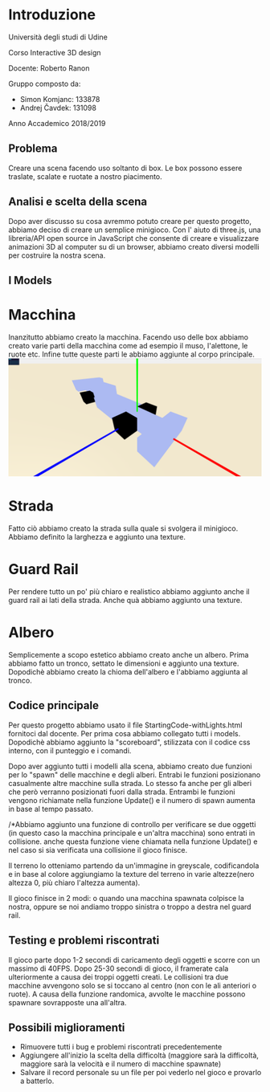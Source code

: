 # Introduzione

Università degli studi di Udine

Corso Interactive 3D design

Docente: Roberto Ranon

Gruppo composto da:
- Simon Komjanc: 133878
- Andrej Čavdek: 131098

Anno Accademico 2018/2019

## Problema

Creare una scena facendo uso soltanto di box. Le box possono essere traslate, scalate e ruotate a nostro piacimento.

## Analisi e scelta della scena

Dopo aver discusso su cosa avremmo potuto creare per questo progetto, abbiamo deciso di creare un semplice minigioco. Con l' aiuto di three.js, una libreria/API open source in JavaScript che consente di creare e visualizzare animazioni 3D al computer su di un browser, abbiamo creato diversi modelli per costruire la nostra scena.

## I Models

# Macchina
Inanzitutto abbiamo creato la macchina. Facendo uso delle box abbiamo creato varie parti della macchina come ad esempio il muso, l'alettone, le ruote etc. Infine tutte queste parti le abbiamo aggiunte al corpo principale.
![Macchina](/photos/primoPrototipo.png "Macchina")

# Strada
Fatto ciò abbiamo creato la strada sulla quale si svolgera il minigioco. Abbiamo definito la larghezza e aggiunto una texture.

# Guard Rail
Per rendere tutto un po' più chiaro e realistico abbiamo aggiunto anche il guard rail ai lati della strada. Anche quà abbiamo aggiunto una texture.

# Albero
Semplicemente a scopo estetico abbiamo creato anche un albero. Prima abbiamo fatto un tronco, settato le dimensioni e aggiunto una texture. Dopodichè abbiamo creato la chioma dell'albero e l'abbiamo aggiunta al tronco.

## Codice principale

Per questo progetto abbiamo usato il file StartingCode-withLights.html fornitoci dal docente. Per prima cosa abbiamo collegato tutti i models. Dopodichè abbiamo aggiunto la "scoreboard", stilizzata con il codice css interno, con il punteggio e i comandi.

Dopo aver aggiunto tutti i modelli alla scena, abbiamo creato due funzioni per lo "spawn" delle macchine e  degli alberi. Entrabi le funzioni posizionano casualmente altre macchine sulla strada. Lo stesso fa anche per gli alberi che però verranno posizionati fuori dalla strada. Entrambi le funzioni vengono richiamate nella funzione Update() e il numero di spawn aumenta in base al tempo passato.

/*Abbiamo aggiunto una funzione di controllo per verificare se due oggetti (in questo caso la macchina principale e un'altra macchina) sono entrati in collisione. anche questa funzione viene chiamata nella funzione Update() e nel caso si sia verificata una collisione il gioco finisce. 

Il terreno lo otteniamo partendo da un'immagine in greyscale, codificandola e in base al colore aggiungiamo la texture del terreno in varie altezze(nero altezza 0, più chiaro l'altezza aumenta).

Il gioco finisce in 2 modi: o quando una macchina spawnata colpisce la nostra, oppure se noi andiamo troppo sinistra o troppo a destra nel guard rail.

## Testing e problemi riscontrati

Il gioco parte dopo 1-2 secondi di caricamento degli oggetti e scorre con un massimo di 40FPS. Dopo 25-30 secondi di gioco, il framerate cala ulteriormente a causa dei troppi oggetti creati. Le collisioni tra due macchine avvengono solo se si toccano al centro (non con le ali anteriori o ruote). A causa della funzione randomica, avvolte le macchine possono spawnare sovrapposte una all'altra. 

## Possibili miglioramenti

- Rimuovere tutti i bug e problemi riscontrati precedentemente
- Aggiungere all'inizio la scelta della difficoltà (maggiore sarà la difficoltà, maggiore sarà la velocità e il numero di macchine spawnate)
- Salvare il record personale su un file per poi vederlo nel gioco e provarlo a batterlo. 

